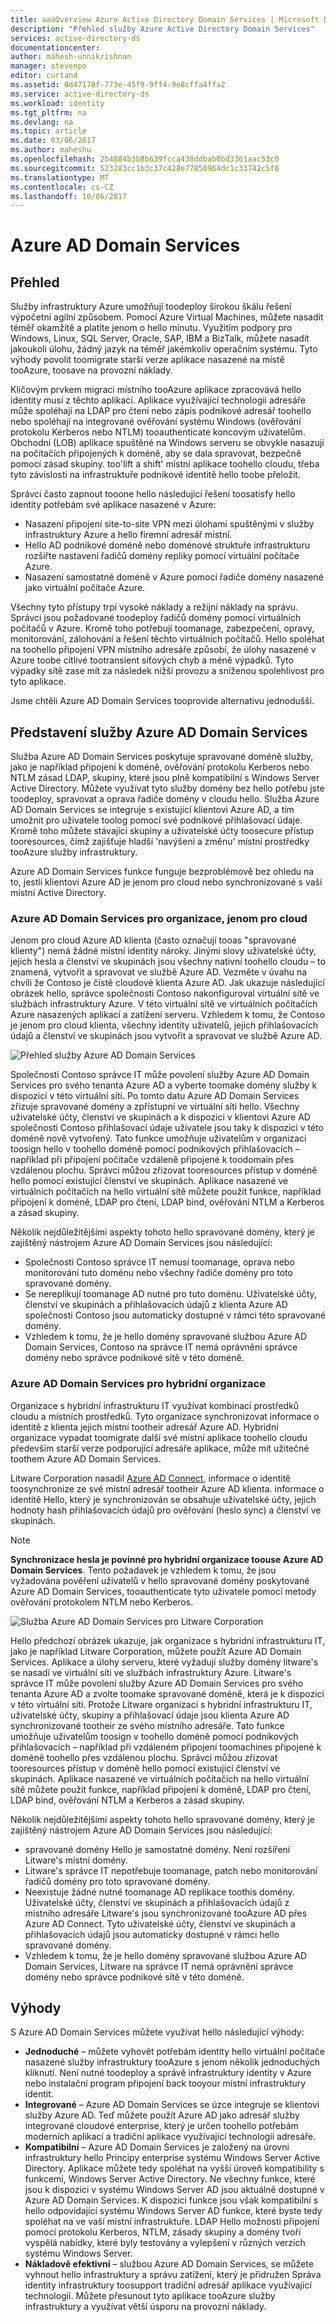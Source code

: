 ```yaml
---
title: aaaOverview Azure Active Directory Domain Services | Microsoft Docs
description: "Přehled služby Azure Active Directory Domain Services"
services: active-directory-ds
documentationcenter: 
author: mahesh-unnikrishnan
manager: stevenpo
editor: curtand
ms.assetid: 0d47178f-773e-45f9-9ff4-9e8cffa4ffa2
ms.service: active-directory-ds
ms.workload: identity
ms.tgt_pltfrm: na
ms.devlang: na
ms.topic: article
ms.date: 03/06/2017
ms.author: maheshu
ms.openlocfilehash: 2b4884b3b8b639fcca438ddbab0bd3361aac53c0
ms.sourcegitcommit: 523283cc1b3c37c428e77850964dc1c33742c5f0
ms.translationtype: MT
ms.contentlocale: cs-CZ
ms.lasthandoff: 10/06/2017
---
```

# <a name="azure-ad-domain-services"></a>Azure AD Domain Services
## <a name="overview"></a>Přehled
Služby infrastruktury Azure umožňují toodeploy širokou škálu řešení výpočetní agilní způsobem. Pomocí Azure Virtual Machines, můžete nasadit téměř okamžitě a platíte jenom o hello minutu. Využitím podpory pro Windows, Linux, SQL Server, Oracle, SAP, IBM a BizTalk, můžete nasadit jakoukoli úlohu, žádný jazyk na téměř jakémkoliv operačním systému. Tyto výhody povolit toomigrate starší verze aplikace nasazené na místě tooAzure, toosave na provozní náklady.

Klíčovým prvkem migraci místního tooAzure aplikace zpracovává hello identity musí z těchto aplikací. Aplikace využívající technologii adresáře může spoléhají na LDAP pro čtení nebo zápis podnikové adresář toohello nebo spoléhají na integrované ověřování systému Windows (ověřování protokolu Kerberos nebo NTLM) tooauthenticate koncovým uživatelům. Obchodní (LOB) aplikace spuštěné na Windows serveru se obvykle nasazují na počítačích připojených k doméně, aby se dala spravovat, bezpečně pomocí zásad skupiny. too'lift a shift' místní aplikace toohello cloudu, třeba tyto závislosti na infrastruktuře podnikové identitě hello toobe přeložit.

Správci často zapnout tooone hello následující řešení toosatisfy hello identity potřebám své aplikace nasazené v Azure:

* Nasazení připojení site-to-site VPN mezi úlohami spuštěnými v služby infrastruktury Azure a hello firemní adresář místní.
* Hello AD podnikové doméně nebo doménové struktuře infrastrukturu rozšiřte nastavení řadičů domény repliky pomocí virtuální počítače Azure.
* Nasazení samostatné doméně v Azure pomocí řadiče domény nasazené jako virtuální počítače Azure.

Všechny tyto přístupy trpí vysoké náklady a režijní náklady na správu. Správci jsou požadované toodeploy řadičů domény pomocí virtuálních počítačů v Azure. Kromě toho potřebují toomanage, zabezpečení, opravy, monitorování, zálohování a řešení těchto virtuálních počítačů. Hello spoléhat na toohello připojení VPN místního adresáře způsobí, že úlohy nasazené v Azure toobe citlivé tootransient síťových chyb a méně výpadků. Tyto výpadky sítě zase mít za následek nižší provozu a sníženou spolehlivost pro tyto aplikace.

Jsme chtěli Azure AD Domain Services tooprovide alternativu jednodušší.

## <a name="introducing-azure-ad-domain-services"></a>Představení služby Azure AD Domain Services
Služba Azure AD Domain Services poskytuje spravované doméně služby, jako je například připojení k doméně, ověřování protokolu Kerberos nebo NTLM zásad LDAP, skupiny, které jsou plně kompatibilní s Windows Server Active Directory. Můžete využívat tyto služby domény bez hello potřebu jste toodeploy, spravovat a oprava řadiče domény v cloudu hello. Služba Azure AD Domain Services se integruje s existující klientovi Azure AD, a tím umožnit pro uživatele toolog pomocí své podnikové přihlašovací údaje. Kromě toho můžete stávající skupiny a uživatelské účty toosecure přístup tooresources, čímž zajišťuje hladší 'navýšení a změnu' místní prostředky tooAzure služby infrastruktury.

Azure AD Domain Services funkce funguje bezproblémově bez ohledu na to, jestli klientovi Azure AD je jenom pro cloud nebo synchronizované s vaší místní Active Directory.

### <a name="azure-ad-domain-services-for-cloud-only-organizations"></a>Azure AD Domain Services pro organizace, jenom pro cloud
Jenom pro cloud Azure AD klienta (často označují tooas "spravované klienty") nemá žádné místní identity nároky. Jinými slovy uživatelské účty, jejich hesla a členství ve skupinách jsou všechny nativní toohello cloudu – to znamená, vytvořit a spravovat ve službě Azure AD. Vezměte v úvahu na chvíli že Contoso je čistě cloudové klienta Azure AD. Jak ukazuje následující obrázek hello, správce společnosti Contoso nakonfiguroval virtuální sítě ve službách infrastruktury Azure. V této virtuální sítě ve virtuálních počítačích Azure nasazených aplikací a zatížení serveru. Vzhledem k tomu, že Contoso je jenom pro cloud klienta, všechny identity uživatelů, jejich přihlašovacích údajů a členství ve skupinách jsou vytvořit a spravovat ve službě Azure AD.

![Přehled služby Azure AD Domain Services](./media/active-directory-domain-services-overview/aadds-overview.png)

Společnosti Contoso správce IT může povolení služby Azure AD Domain Services pro svého tenanta Azure AD a vyberte toomake domény služby k dispozici v této virtuální síti. Po tomto datu Azure AD Domain Services zřizuje spravované domény a zpřístupní ve virtuální síti hello. Všechny uživatelské účty, členství ve skupinách a k dispozici v klientovi Azure AD společnosti Contoso přihlašovací údaje uživatele jsou taky k dispozici v této doméně nově vytvořený. Tato funkce umožňuje uživatelům v organizaci toosign hello v toohello doméně pomocí podnikových přihlašovacích – například při připojení počítače vzdáleně připojené k toodomain přes vzdálenou plochu. Správci můžou zřizovat tooresources přístup v doméně hello pomocí existující členství ve skupinách. Aplikace nasazené ve virtuálních počítačích na hello virtuální sítě můžete použít funkce, například připojení k doméně, LDAP pro čtení, LDAP bind, ověřování NTLM a Kerberos a zásad skupiny.

Několik nejdůležitějšími aspekty tohoto hello spravované domény, který je zajištěný nástrojem Azure AD Domain Services jsou následující:

* Společnosti Contoso správce IT nemusí toomanage, oprava nebo monitorování tuto doménu nebo všechny řadiče domény pro toto spravované domény.
* Se nereplikují toomanage AD nutné pro tuto doménu. Uživatelské účty, členství ve skupinách a přihlašovacích údajů z klienta Azure AD společnosti Contoso jsou automaticky dostupné v rámci této spravované domény.
* Vzhledem k tomu, že je hello domény spravované službou Azure AD Domain Services, Contoso na správce IT nemá oprávnění správce domény nebo správce podnikové sítě v této doméně.

### <a name="azure-ad-domain-services-for-hybrid-organizations"></a>Azure AD Domain Services pro hybridní organizace
Organizace s hybridní infrastrukturu IT využívat kombinaci prostředků cloudu a místních prostředků. Tyto organizace synchronizovat informace o identitě z klienta jejich místní tootheir adresář Azure AD. Hybridní organizace vypadat toomigrate další své místní aplikace toohello cloudu především starší verze podporující adresáře aplikace, může mít užitečné toothem Azure AD Domain Services.

Litware Corporation nasadil [Azure AD Connect](../active-directory/active-directory-aadconnect.md), informace o identitě toosynchronize ze své místní adresář tootheir Azure AD klienta. informace o identitě Hello, který je synchronizován se obsahuje uživatelské účty, jejich hodnoty hash přihlašovacích údajů pro ověřování (heslo sync) a členství ve skupinách.

> [!NOTE]
> **Synchronizace hesla je povinné pro hybridní organizace toouse Azure AD Domain Services**. Tento požadavek je vzhledem k tomu, že jsou vyžadována pověření uživatelů v hello spravované domény poskytované Azure AD Domain Services, tooauthenticate tyto uživatele pomocí metody ověřování protokolem NTLM nebo Kerberos.
>
>

![Služba Azure AD Domain Services pro Litware Corporation](./media/active-directory-domain-services-overview/aadds-overview-synced-tenant.png)

Hello předchozí obrázek ukazuje, jak organizace s hybridní infrastrukturu IT, jako je například Litware Corporation, můžete použít Azure AD Domain Services. Aplikace a úlohy serveru, které vyžadují služby domény litware's se nasadí ve virtuální síti ve službách infrastruktury Azure. Litware's správce IT může povolení služby Azure AD Domain Services pro svého tenanta Azure AD a zvolte toomake spravované doméně, která je k dispozici v této virtuální síti. Protože Litware organizaci s hybridní infrastrukturu IT, uživatelské účty, skupiny a přihlašovací údaje jsou klienta Azure AD synchronizované tootheir ze svého místního adresáře. Tato funkce umožňuje uživatelům toosign v toohello doméně pomocí podnikových přihlašovacích – například při vzdáleném připojení toomachines připojené k doméně toohello přes vzdálenou plochu. Správci můžou zřizovat tooresources přístup v doméně hello pomocí existující členství ve skupinách. Aplikace nasazené ve virtuálních počítačích na hello virtuální sítě můžete použít funkce, například připojení k doméně, LDAP pro čtení, LDAP bind, ověřování NTLM a Kerberos a zásad skupiny.

Několik nejdůležitějšími aspekty tohoto hello spravované domény, který je zajištěný nástrojem Azure AD Domain Services jsou následující:

* spravované domény Hello je samostatné domény. Není rozšíření Litware's místní domény.
* Litware's správce IT nepotřebuje toomanage, patch nebo monitorování řadičů domény pro toto spravované domény.
* Neexistuje žádné nutné toomanage AD replikace toothis domény. Uživatelské účty, členství ve skupinách a přihlašovacích údajů z místního adresáře Litware's jsou synchronizované tooAzure AD přes Azure AD Connect. Tyto uživatelské účty, členství ve skupinách a přihlašovacích údajů jsou automaticky dostupné v rámci hello spravované domény.
* Vzhledem k tomu, že je hello domény spravované službou Azure AD Domain Services, Litware na správce IT nemá oprávnění správce domény nebo správce podnikové sítě v této doméně.

## <a name="benefits"></a>Výhody
S Azure AD Domain Services můžete využívat hello následující výhody:

* **Jednoduché** – můžete vyhovět potřebám identity hello virtuální počítače nasazené služby infrastruktury tooAzure s jenom několik jednoduchých kliknutí. Není nutné toodeploy a správě infrastruktury identity v Azure nebo instalační program připojení back tooyour místní infrastruktury identit.
* **Integrované** – Azure AD Domain Services se úzce integruje se klientovi služby Azure AD. Teď můžete použít Azure AD jako adresář služby integrované cloudové enterprise, který je určen toohello potřebám moderních aplikací a tradiční aplikace využívající technologii adresáře.
* **Kompatibilní** – Azure AD Domain Services je založený na úrovni infrastruktury hello Principy enterprise systému Windows Server Active Directory. Aplikace můžete tedy spoléhat na vyšší úroveň kompatibility s funkcemi, Windows Server Active Directory. Ne všechny funkce, které jsou k dispozici v systému Windows Server AD jsou aktuálně dostupné v Azure AD Domain Services. K dispozici funkce jsou však kompatibilní s hello odpovídající systému Windows Server AD funkce, které byste tedy spoléhat na ve vaší místní infrastruktuře. LDAP Hello možnosti připojení pomocí protokolu Kerberos, NTLM, zásady skupiny a domény tvoří vyspělá nabídky, které byly testovány a vylepšení v různých verzích systému Windows Server.
* **Nákladově efektivní** – službou Azure AD Domain Services, se můžete vyhnout hello infrastruktury a správu zatížení, který je přidružen Správa identity infrastruktury toosupport tradiční adresář aplikace využívající technologii. Můžete přesunout tyto aplikace tooAzure služby infrastruktury a využívat větší úsporu na provozní náklady.

